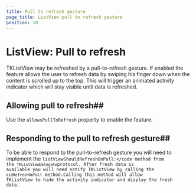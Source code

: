 ```yaml
---
title: Pull to refresh gesture
page_title: ListView pull to refresh gesture
position: 10
---
```


# ListView: Pull to refresh

TKListView may be refreshed by a pull-to-refresh gesture. If enabled the feature allows the user to refresh data by swiping his finger down when the content is scrolled up to the top. This will trigger an animated activity indicator which will stay visible until data is refreshed.

<screenshot>


## Allowing pull to refresh##
Use the <code>allowsPullToRefresh</code> property  to enable the feature.
<snippets>

## Responding to the pull to refresh gesture##
To be able to respond to the pull-to-refresh gesture you will need to implement the <code>listViewShouldRefreshOnPull:</code method from the <code>TKListViewDelegate</code>protocol. After fresh data is available you will need notify TKListView by calling the <code>didRefreshOnPull</code> method.Calling this method will allow TKListView to hide the activity indicator and display the fresh data. 

<snippets>





